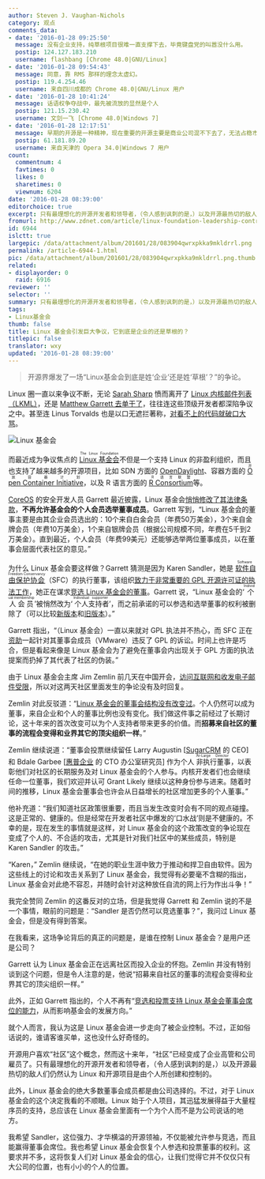 ```yaml
---
author: Steven J. Vaughan-Nichols
category: 观点
comments_data:
- date: '2016-01-28 09:25:50'
  message: 没有企业支持，纯草根项目很难一直支撑下去，毕竟键盘党的叫嚣没什么用。
  postip: 124.127.183.210
  username: flashbang [Chrome 48.0|GNU/Linux]
- date: '2016-01-28 09:54:43'
  message: 同意，靠 RMS 那样的理念太虚幻。
  postip: 119.4.254.46
  username: 来自四川成都的 Chrome 48.0|GNU/Linux 用户
- date: '2016-01-28 10:41:24'
  message: 话语权争夺战中，最先被流放的显然是个人
  postip: 121.15.230.42
  username: 文剑一飞 [Chrome 48.0|Windows 7]
- date: '2016-01-28 12:17:51'
  message: 早期的开源是一种精神，现在重要的开源主要是商业公司混不下去了，无法占稳市场，索性开源，即使如何，如果后面没有商业支持，后续的支持也是一落千丈，有人总号称开源有源码后，无支持后顾之忧，素不知，没有实力的支持是空谈
  postip: 61.181.89.20
  username: 来自天津的 Opera 34.0|Windows 7 用户
count:
  commentnum: 4
  favtimes: 0
  likes: 0
  sharetimes: 0
  viewnum: 6204
date: '2016-01-28 08:39:00'
editorchoice: true
excerpt: 只有最理想化的开源开发者和领导者，（令人感到讽刺的是，）以及开源最热切的敌人们仍然认为 Linux 和开源项目是由个人所创建和控制的。
fromurl: http://www.zdnet.com/article/linux-foundation-leadership-controversy-erupts/
id: 6944
islctt: true
largepic: /data/attachment/album/201601/28/083904qwrxpkka9mkldrrl.png
permalink: /article-6944-1.html
pic: /data/attachment/album/201601/28/083904qwrxpkka9mkldrrl.png.thumb.jpg
related:
- displayorder: 0
  raid: 6916
reviewer: ''
selector: ''
summary: 只有最理想化的开源开发者和领导者，（令人感到讽刺的是，）以及开源最热切的敌人们仍然认为 Linux 和开源项目是由个人所创建和控制的。
tags:
- Linux基金会
thumb: false
title: Linux 基金会引发巨大争议，它到底是企业的还是草根的？
titlepic: false
translator: wxy
updated: '2016-01-28 08:39:00'
---
```



> 
> 开源界爆发了一场“Linux基金会到底是姓‘企业’还是姓‘草根’？”的争论。
> 
> 
> 


Linux 圈一直以来争议不断，无论 [Sarah Sharp](http://www.zdnet.com/article/linux-developer-who-took-on-linus-torvalds-over-abuse-quits-toxic-kernel-community/) 愤而离开了 [Linux 内核邮件列表（LKML）](https://lkml.org/)，还是 [Matthew Garrett 去单干了](http://www.zdnet.com/article/matthew-garrett-is-not-forking-linux/)，往往连这些顶级开发者都深陷争议之中。甚至连 Linus Torvalds 也是以口无遮拦著称，[对看不上的代码就破口大骂](http://www.zdnet.com/article/linux-4-3-released-after-linus-torvalds-scraps-brain-damage-code/)。


![Linux 基金会](/data/attachment/album/201601/28/083904qwrxpkka9mkldrrl.png)


而最近成为争议焦点的 <ruby> <a href="http://www.linuxfoundation.org/">  Linux 基金会 </a> <rp>  （ </rp> <rt>  The Linux Foundation </rt> <rp>  ） </rp></ruby>不但是一个支持 Linux 的非盈利组织，而且也支持了越来越多的开源项目，比如 SDN 方面的 [OpenDaylight](https://www.opendaylight.org/)、容器方面的 <ruby> <a href="https://www.opencontainers.org/">  Open Container Initiative </a> <rp>  （ </rp> <rt>  开放容器计划 </rt> <rp>  ） </rp></ruby>，以及 R 语言方面的 <ruby> <a href="https://www.r-consortium.org/">  R Consortium </a> <rp>  （ </rp> <rt>  R 语言联盟 </rt> <rp>  ） </rp></ruby>等。


[CoreOS](https://coreos.com/) 的安全开发人员 Garrett 最近披露，Linux 基金会[悄悄修改了其法律条款](/article-6916-1.html)，**不再允许基金会的个人会员选举董事成员**。Garrett 写到，“Linux 基金会的董事主要是由其企业会员选出的：10个来自白金会员（年费50万美金），3个来自金牌会员（年费10万美金），1个来自银牌会员（根据公司规模不同，年费在5千到2万美金）。直到最近，个人会员（年费99美元）还能够选举两位董事成员，以在董事会层面代表社区的意见。”


为什么 Linux 基金会要这样做？Garrett 猜测是因为 Karen Sandler，她是<ruby> <a href="http://sfconservancy.org/">  软件自由保护协会 </a> <rp>  （ </rp> <rt>  Software Freedom Conservancy </rt></ruby> （SFC）的执行董事，该组织[致力于非常重要的 GPL 开源许可证的执法工作](https://mjg59.dreamwidth.org/38992.html)，她正在谋求[竞选 Linux 基金会的董事](https://sfconservancy.org/blog/2016/jan/17/karen-LF-candidacy/)。Garrett 说，“Linux 基金会的‘<ruby> 个人会员 <rp>  （ </rp> <rt>  Individual membership </rt> <rp>  ） </rp></ruby>’被悄然改为‘<ruby> 个人支持者 <rp>  （ </rp> <rt>  Individual supporter </rt> <rp>  ） </rp></ruby>’，而之前承诺的可以参选和选举董事的权利被删除了（可以比较[新版本](https://www.linuxfoundation.org/about/join/individual)和[旧版本](http://web.archive.org/web/20150321165558/https://www.linuxfoundation.org/about/join/individual)）。”


Garrett 指出，“（Linux 基金会）一直以来就对 GPL 执法并不热心，而 SFC 正在[资助](https://sfconservancy.org/news/2015/mar/05/vmware-lawsuit/)一起针对其董事会成员（VMware）违反了 GPL 的诉讼。时间上也许是巧合，但是看起来像是 Linux 基金会为了避免在董事会内出现关于 GPL 方面的执法提案而扔掉了其代表了社区的伪装。”


由于 Linux 基金会主席 Jim Zemlin 前几天在中国开会，[访问互联网和收发电子邮件受限](http://www.linuxfoundation.org/news-media/blogs/browse/2016/01/linux-foundation-update)，所以对这两天社区里面发生的争论没有及时回复。


Zemlin 对此反驳道：“[Linux 基金会的董事会结构没有改变过](http://www.linuxfoundation.org/news-media/blogs/browse/2016/01/linux-foundation-update)。个人仍然可以成为董事，来自企业和个人的董事比例也没有变化。我们做这件事之前经过了长期讨论，这十年来的首次改变可以为个人支持者带来更多的价值。而**招募来自社区的董事的流程会变得和业界其它的顶尖组织一样**。”


Zemlin 继续说道：“董事会投票继续留任 Larry Augustin [[SugarCRM](https://www.sugarcrm.com/) 的 CEO] 和 Bdale Garbee [[惠普企业](http://hpe.com/) 的 CTO 办公室研究员] 作为个人<ruby> 非执行董事 <rp>  （ </rp> <rt>  At-Large Director </rt> <rp>  ） </rp></ruby> ，以表彰他们对社区的长期服务及对 Linux 基金会的个人参与。内核开发者们也会继续任命一位董事，我们欢迎并认可 Grant Likely 继续以这种身份参与进来。随着时间的推移，Linux 基金会董事会也许会从日益增长的社区增加更多的个人董事。”


他补充道：“我们知道社区政策很重要，而且当发生改变时会有不同的观点碰撞。这是正常的、健康的。但是经常在开发者社区中爆发的‘口水战’则是不健康的。不幸的是，现在发生的事情就是这样，对 Linux 基金会的这个政策改变的争论现在变成了个人的、不合适的攻击，尤其是针对我们社区中的某些成员，特别是 Karen Sandler 的攻击。”


“Karen，” Zemlin 继续说，“在她的职业生涯中致力于推动和捍卫自由软件。因为这些线上的讨论和攻击关系到了 Linux 基金会，我觉得有必要毫不含糊的指出，Linux 基金会对此绝不容忍，并随时会针对这种放任自流的网上行为作出斗争！”


我完全赞同 Zemlin 的这番反对的立场，但是我觉得 Garrett 和 Zemlin 说的不是一个事情，眼前的问题是：“Sandler 是否仍然可以竞选董事？”，我问过 Linux 基金会，但是没有得到答案。


在我看来，这场争论背后的真正的问题是，是谁在控制 Linux 基金会？是用户还是公司？


Garrett 认为 Linux 基金会正在远离社区而投入企业的怀抱。Zemlin 并没有特别谈到这个问题，但是令人注意的是，他说“招募来自社区的董事的流程会变得和业界其它的顶尖组织一样。”


此外，正如 Garrett 指出的，个人不再有“[竞选和投票支持 Linux 基金会董事会席位的能力](http://web.archive.org/web/20150321165558/https://www.linuxfoundation.org/about/join/individual)，从而影响基金会的发展方向。”


就个人而言，我认为这是 Linux 基金会进一步走向了被企业控制。不过，正如俗话说的，谁请客谁买单，这也没什么好奇怪的。


开源用户喜欢“社区”这个概念，然而这十来年，“社区”已经变成了企业高管和公司雇员了。只有最理想化的开源开发者和领导者，（令人感到讽刺的是，）以及开源最热切的敌人们仍然认为 Linux 和开源项目是由个人所创建和控制的。


此外，Linux 基金会的绝大多数董事会成员都是由公司选择的。不过，对于 Linux 基金会的这个决定我看的不顺眼。Linux 始于个人项目，其迅猛发展得益于大量程序员的支持，总应该在 Linux 基金会里面有一个为个人而不是为公司说话的地方。


我希望 Sandler，这位强力、才华横溢的开源领袖，不仅能被允许参与竞选，而且能赢得董事会席位。我也希望 Linux 基金会恢复个人参选和投票董事的权利。这要求并不多，这将恢复人们对 Linux 基金会的信心，让我们觉得它并不仅仅只有大公司的位置，也有小小的个人的位置。